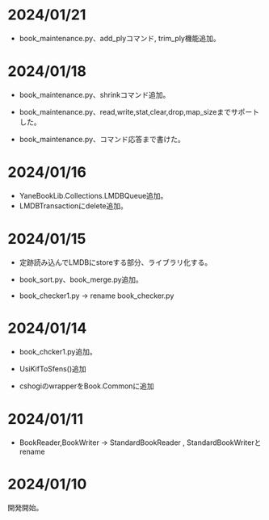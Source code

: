 
# 2024/01/21

- book_maintenance.py、add_plyコマンド, trim_ply機能追加。

# 2024/01/18

- book_maintenance.py、shrinkコマンド追加。

- book_maintenance.py、read,write,stat,clear,drop,map_sizeまでサポートした。

- book_maintenance.py、コマンド応答まで書けた。

# 2024/01/16

- YaneBookLib.Collections.LMDBQueue追加。
- LMDBTransactionにdelete追加。

# 2024/01/15

- 定跡読み込んでLMDBにstoreする部分、ライブラリ化する。

- book_sort.py、book_merge.py追加。
- book_checker1.py → rename book_checker.py

# 2024/01/14

- book_chcker1.py追加。

- UsiKifToSfens()追加
- cshogiのwrapperをBook.Commonに追加

# 2024/01/11

- BookReader,BookWriter → StandardBookReader , StandardBookWriterとrename

# 2024/01/10

開発開始。
